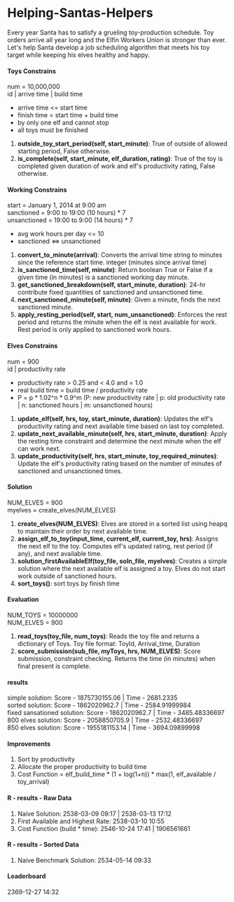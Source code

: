 Helping-Santas-Helpers
======================

Every year Santa has to satisfy a grueling toy-production schedule. Toy orders arrive all year long and the Elfin Workers Union is stronger than ever. Let's help Santa develop a job scheduling algorithm that meets his toy target while keeping his elves healthy and happy.


#### Toys Constrains
num = 10,000,000 <br>
id | arrive time | build time 
 - arrive time <= start time
 - finish time = start time + build time
 - by only one elf and cannot stop
 - all toys must be finished
1. **outside_toy_start_period(self, start_minute)**: True of outside of allowed starting period, False otherwise. <br>
2. **is_complete(self, start_minute, elf_duration, rating)**: True of the toy is completed given duration of work and elf's productivity rating, False otherwise. <br>


#### Working Constrains
start = January 1, 2014 at 9:00 am <br>
sanctioned = 9:00 to 19:00 (10 hours) * 7 <br>
unsanctioned = 19:00 to 9:00 (14 hours) * 7 <br>
 - avg work hours per day <= 10
 - sanctioned <=> unsanctioned
1. **convert_to_minute(arrival)**: Converts the arrival time string to minutes since the reference start time. integer (minutes since arrival time)<br>
2. **is_sanctioned_time(self, minute)**: Return boolean True or False if a given time (in minutes) is a sanctioned working day minute.<br>
3. **get_sanctioned_breakdown(self, start_minute, duration)**: 24-hr contribute fixed quantities of sanctioned and unsanctioned time.<br>
4. **next_sanctioned_minute(self, minute)**: Given a minute, finds the next sanctioned minute.<br>
5. **apply_resting_period(self, start, num_unsanctioned)**: Enforces the rest period and returns the minute when the elf is next available for work. Rest period is only applied to sanctioned work hours.<br>


#### Elves Constrains
num = 900 <br>
id | productivity rate
 - productivity rate > 0.25 and < 4.0 and = 1.0
 - real build time = build time / productivity rate
 - P = p * 1.02^n * 0.9^m (P: new productivity rate | p: old productivity rate | n: sanctioned hours | m: unsanctioned hours)
1. **update_elf(self, hrs, toy, start_minute, duration)**: Updates the elf's productivity rating and next available time based on last toy completed.<br>
2. **update_next_available_minute(self, hrs, start_minute, duration)**: Apply the resting time constraint and determine the next minute when the elf can work next.<br>
3. **update_productivity(self, hrs, start_minute, toy_required_minutes)**: Update the elf's productivity rating based on the number of minutes of sanctioned and unsanctioned times.<br>


#### Solution
NUM_ELVES = 900 <br>
myelves = create_elves(NUM_ELVES)<br>
1. **create_elves(NUM_ELVES)**: Elves are stored in a sorted list using heapq to maintain their order by next available time.<br>
2. **assign_elf_to_toy(input_time, current_elf, current_toy, hrs)**: Assigns the next elf to the toy. Computes elf's updated rating, rest period (if any), and next available time.<br>
3. **solution_firstAvailableElf(toy_file, soln_file, myelves)**: Creates a simple solution where the next available elf is assigned a toy. Elves do not start work outside of sanctioned hours.<br>
4. **sort_toys()**: sort toys by finish time<br>

#### Evaluation
NUM_TOYS = 10000000 <br>
NUM_ELVES = 900<br>
1. **read_toys(toy_file, num_toys)**: Reads the toy file and returns a dictionary of Toys. Toy file format: ToyId, Arrival_time, Duration<br>
2. **score_submission(sub_file, myToys, hrs, NUM_ELVES)**: Score submission, constraint checking. Returns the time (in minutes) when final present is complete.<br>

#### results
simple solution: Score - 1875730155.06 | Time - 2681.2335 <br>
sorted solution: Score - 1862020962.7 | Time - 2584.91999984<br>
fixed sansationed solution: Score - 1862020962.7 | Time - 3485.48336697<br>
800 elves solution: Score - 2058850705.9 | Time - 2532.48336697<br>
850 elves solution: Score - 1955181153.14 | Time - 3694.09899998<br>

#### Improvements
1. Sort by productivity 
2. Allocate the proper productivity to build time
3. Cost Function = elf_build_time * (1 + log(1+n)) * max(1, elf_available / toy_arrival)

#### R - results - Raw Data
1. Naive Solution: 2538-03-09 09:17 | 2538-03-13 17:12
2. First Available and Highest Rate: 2538-03-10 10:55
3. Cost Function (build * time): 2546-10-24 17:41 | 1906561661 

#### R - results - Sorted Data
1. Naive Benchmark Solution: 2534-05-14 09:33

#### Leaderboard
2369-12-27 14:32
